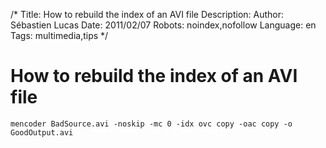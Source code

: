 /*
Title: How to rebuild the index of an AVI file
Description: 
Author: Sébastien Lucas
Date: 2011/02/07
Robots: noindex,nofollow
Language: en
Tags: multimedia,tips
*/
# How to rebuild the index of an AVI file

```
mencoder BadSource.avi -noskip -mc 0 -idx ovc copy -oac copy -o GoodOutput.avi
```





